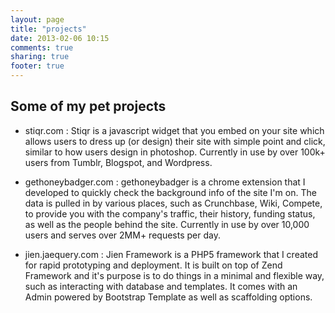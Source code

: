 ```yaml
---
layout: page
title: "projects"
date: 2013-02-06 10:15
comments: true
sharing: true
footer: true
---
```


## Some of my pet projects

* stiqr.com
: Stiqr is a javascript widget that you embed on your site which allows users to dress up (or design) their site with simple point and click, similar to how users design in photoshop. Currently in use by over 100k+ users from Tumblr, Blogspot, and Wordpress.

* gethoneybadger.com
: gethoneybadger is a chrome extension that I developed to quickly check the background info of the site I'm on. The data is pulled in by various places, such as Crunchbase, Wiki, Compete, to provide you with the company's traffic, their history, funding status, as well as the people behind the site. Currently in use by over 10,000 users and serves over 2MM+ requests per day.

* jien.jaequery.com 
: Jien Framework is a PHP5 framework that I created for rapid prototyping and deployment. It is built on top of Zend Framework and it's purpose is to do things in a minimal and flexible way, such as interacting with database and templates. It comes with an Admin powered by Bootstrap Template as well as scaffolding options.

